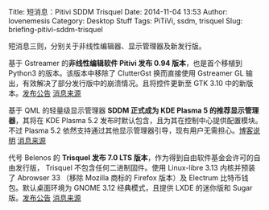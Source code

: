 Title: 短消息：Pitivi SDDM Trisquel
Date: 2014-11-04 13:53
Author: lovenemesis
Category: Desktop Stuff
Tags: PiTiVi, ssdm, trisquel
Slug: briefing-pitivi-sddm-trisquel

短消息三则，分别关于非线性编辑器、显示管理器及新发行版。

基于 Gstreamer 的**非线性编辑软件 Pitivi 发布 0.94
版本**，也是首个移植到 Python3 的版本。该版本中移除了 ClutterGst
换而直接使用 Gstreamer GL
输出，有效解决了部分发行版中的崩溃情况。且将控件更新至 GTK 3.10
中的新版本。[发布公告](http://wiki.pitivi.org/wiki/0.94)
[消息来源](http://www.phoronix.com/scan.php?page=news\_item&px=MTgyOTQ)

基于 QML 的轻量级显示管理器 **SDDM 正式成为 KDE Plasma 5
的推荐显示管理器**，其将在 KDE Plasma 5.2
发布时默认包含，且为其在控制中心提供配置模块。不过 Plasma 5.2
依然支持通过其他显示管理器引导，现有用户无需担心。[博客说明](http://blog.davidedmundson.co.uk/blog/display\_managers\_finale)
[消息来源](http://www.phoronix.com/scan.php?page=news\_item&px=MTgyOTU)

代号 Belenos 的 **Trisquel 发布 7.0 LTS
版本**，作为得到自由软件基金会许可的自由发行版， Trisquel
不包含任何二进制固件。使用 Linux-libre 3.13 内核并预装了 Abrowser 33
（移除 Mozilla 商标的 Firefox 版本）及 Electrum
比特币钱包。默认桌面环境为 GNOME 3.12 经典模式，且提供 LXDE 的迷你版和
Sugar 版。[发布公告](http://trisquel.info/en/trisquel-70-lts-belenos)
[消息来源](http://www.phoronix.com/scan.php?page=news\_item&px=MTgyOTc)
